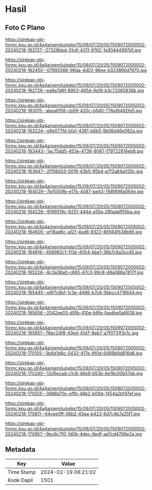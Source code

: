 # Hasil

## Foto C Plano

https://sirekap-obj-formc.kpu.go.id/4a4a/pemilu/pdpr/15/09/07/20/05/1509072005002-20240218-162137--27328bbd-31c6-4311-9762-1e93444997d1.jpg

https://sirekap-obj-formc.kpu.go.id/4a4a/pemilu/pdpr/15/09/07/20/05/1509072005002-20240218-162450--07993366-96da-4d02-86ee-b323866d7670.jpg

https://sirekap-obj-formc.kpu.go.id/4a4a/pemilu/pdpr/15/09/07/20/05/1509072005002-20240218-162726--ea9a7d6f-6903-465d-9a18-b3c72065836b.jpg

https://sirekap-obj-formc.kpu.go.id/4a4a/pemilu/pdpr/15/09/07/20/05/1509072005002-20240218-163015--abea8156-cb59-420c-b640-778a16492fe5.jpg

https://sirekap-obj-formc.kpu.go.id/4a4a/pemilu/pdpr/15/09/07/20/05/1509072005002-20240218-163224--e9e077fd-bfa1-4381-b6b5-9b06d46e092a.jpg

https://sirekap-obj-formc.kpu.go.id/4a4a/pemilu/pdpr/15/09/07/20/05/1509072005002-20240218-163443--1ac75dd5-453e-4738-8067-f79722816eb8.jpg

https://sirekap-obj-formc.kpu.go.id/4a4a/pemilu/pdpr/15/09/07/20/05/1509072005002-20240218-163647--2f156d33-0019-43b5-95b4-a7f2a84a035c.jpg

https://sirekap-obj-formc.kpu.go.id/4a4a/pemilu/pdpr/15/09/07/20/05/1509072005002-20240218-164029--7bf5509b-e17b-4087-be43-768f898a064e.jpg

https://sirekap-obj-formc.kpu.go.id/4a4a/pemilu/pdpr/15/09/07/20/05/1509072005002-20240218-164228--9199519c-9251-444d-a55a-28fadaff55ba.jpg

https://sirekap-obj-formc.kpu.go.id/4a4a/pemilu/pdpr/15/09/07/20/05/1509072005002-20240218-164605--ef18ad6c-a121-4ad6-8322-86564fb38b66.jpg

https://sirekap-obj-formc.kpu.go.id/4a4a/pemilu/pdpr/15/09/07/20/05/1509072005002-20240218-164916--458982c1-113e-4054-bbe1-36b7c8a3cc45.jpg

https://sirekap-obj-formc.kpu.go.id/4a4a/pemilu/pdpr/15/09/07/20/05/1509072005002-20240218-165226--8c3a36a0-c665-47c3-99c8-48a088a7817f.jpg

https://sirekap-obj-formc.kpu.go.id/4a4a/pemilu/pdpr/15/09/07/20/05/1509072005002-20240218-165445--e9f7c8b1-1c3e-4496-b7c6-5bbcc4716644.jpg

https://sirekap-obj-formc.kpu.go.id/4a4a/pemilu/pdpr/15/09/07/20/05/1509072005002-20240218-165656--2042ae03-d0fb-410e-b9fa-faadbe0a6638.jpg

https://sirekap-obj-formc.kpu.go.id/4a4a/pemilu/pdpr/15/09/07/20/05/1509072005002-20240218-165851--78ec24f8-43ed-41d7-8eb7-a7f0731f3c1c.jpg

https://sirekap-obj-formc.kpu.go.id/4a4a/pemilu/pdpr/15/09/07/20/05/1509072005002-20240218-170105--3b6d1d6c-5432-417e-8f0d-6489b9d816d6.jpg

https://sirekap-obj-formc.kpu.go.id/4a4a/pemilu/pdpr/15/09/07/20/05/1509072005002-20240218-170240--12d5ecad-c1c8-48e9-b53b-6e16c00b57eb.jpg

https://sirekap-obj-formc.kpu.go.id/4a4a/pemilu/pdpr/15/09/07/20/05/1509072005002-20240218-170555--3988d70c-e1fb-48b2-b09d-1454a2bf97ef.jpg

https://sirekap-obj-formc.kpu.go.id/4a4a/pemilu/pdpr/15/09/07/20/05/1509072005002-20240218-170811--44cee0ff-08b2-43ea-b423-6d7c4b7a25f1.jpg

https://sirekap-obj-formc.kpu.go.id/4a4a/pemilu/pdpr/15/09/07/20/05/1509072005002-20240218-170957--9ec6c7f0-1d0b-4dec-8edf-ad7cd4768e2a.jpg


## Metadata

| Key        | Value               |
| ---------- | ------------------- |
| Time Stamp | 2024-02-19 06:21:02 |
| Kode Dapil | 1501                |



